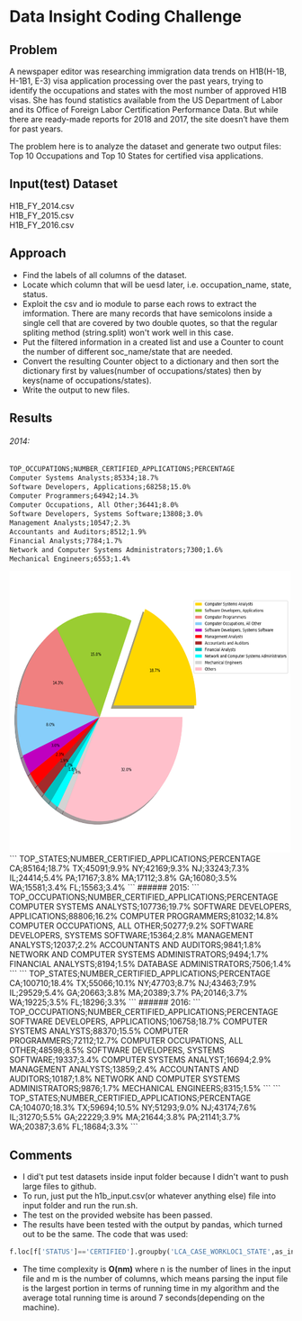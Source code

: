# Data Insight Coding Challenge

## **Problem**

A newspaper editor was researching immigration data trends on H1B(H-1B, H-1B1, E-3) visa application processing over the past years, trying to identify the occupations and states with the most number of approved H1B visas. She has found statistics available from the US Department of Labor and its Office of Foreign Labor Certification Performance Data. But while there are ready-made reports for 2018 and 2017, the site doesn’t have them for past years.

The problem here is to analyze the dataset and generate two output files: Top 10 Occupations and Top 10 States for certified visa applications.

## **Input(test) Dataset**

H1B_FY_2014.csv  
H1B_FY_2015.csv  
H1B_FY_2016.csv  

## **Approach**

- Find the labels of all columns of the dataset.
- Locate which column that will be uesd later, i.e. occupation_name, state, status.
- Exploit the csv and io module to parse each rows to extract the imformation. There are many records that have semicolons inside a single cell that are covered by two double quotes, so that the regular spliting method (string.split) won't work well in this case.
- Put the filtered information in a created list and use a Counter to count the number of different soc_name/state that are needed.
- Convert the resulting Counter object to a dictionary and then sort the dictionary first by values(number of occupations/states) then by keys(name of occupations/states).
- Write the output to new files.

## **Results**

###### 2014: 
``` 
TOP_OCCUPATIONS;NUMBER_CERTIFIED_APPLICATIONS;PERCENTAGE  
Computer Systems Analysts;85334;18.7%  
Software Developers, Applications;68258;15.0%  
Computer Programmers;64942;14.3%  
Computer Occupations, All Other;36441;8.0%  
Software Developers, Systems Software;13808;3.0%  
Management Analysts;10547;2.3%  
Accountants and Auditors;8512;1.9%  
Financial Analysts;7784;1.7%  
Network and Computer Systems Administrators;7300;1.6%  
Mechanical Engineers;6553;1.4%  
```
<img src="/src/plots/2014_occ_pie.png" width="500" height="500">
```
TOP_STATES;NUMBER_CERTIFIED_APPLICATIONS;PERCENTAGE  
CA;85164;18.7%  
TX;45091;9.9%  
NY;42169;9.3%  
NJ;33243;7.3%  
IL;24414;5.4%  
PA;17167;3.8%  
MA;17112;3.8%  
GA;16080;3.5%  
WA;15581;3.4%  
FL;15563;3.4%  
```
###### 2015:  
```
TOP_OCCUPATIONS;NUMBER_CERTIFIED_APPLICATIONS;PERCENTAGE  
COMPUTER SYSTEMS ANALYSTS;107736;19.7%  
SOFTWARE DEVELOPERS, APPLICATIONS;88806;16.2%  
COMPUTER PROGRAMMERS;81032;14.8%  
COMPUTER OCCUPATIONS, ALL OTHER;50277;9.2%  
SOFTWARE DEVELOPERS, SYSTEMS SOFTWARE;15364;2.8%  
MANAGEMENT ANALYSTS;12037;2.2%  
ACCOUNTANTS AND AUDITORS;9841;1.8%  
NETWORK AND COMPUTER SYSTEMS ADMINISTRATORS;9494;1.7%  
FINANCIAL ANALYSTS;8194;1.5%  
DATABASE ADMINISTRATORS;7506;1.4%  
```
```
TOP_STATES;NUMBER_CERTIFIED_APPLICATIONS;PERCENTAGE  
CA;100710;18.4%  
TX;55066;10.1%  
NY;47703;8.7%  
NJ;43463;7.9%  
IL;29529;5.4%  
GA;20663;3.8%  
MA;20389;3.7%  
PA;20146;3.7%  
WA;19225;3.5%  
FL;18296;3.3%  
```
###### 2016:
```
TOP_OCCUPATIONS;NUMBER_CERTIFIED_APPLICATIONS;PERCENTAGE  
SOFTWARE DEVELOPERS, APPLICATIONS;106758;18.7%  
COMPUTER SYSTEMS ANALYSTS;88370;15.5%  
COMPUTER PROGRAMMERS;72112;12.7%  
COMPUTER OCCUPATIONS, ALL OTHER;48598;8.5%  
SOFTWARE DEVELOPERS, SYSTEMS SOFTWARE;19337;3.4%  
COMPUTER SYSTEMS ANALYST;16694;2.9%  
MANAGEMENT ANALYSTS;13859;2.4%  
ACCOUNTANTS AND AUDITORS;10187;1.8%  
NETWORK AND COMPUTER SYSTEMS ADMINISTRATORS;9876;1.7%  
MECHANICAL ENGINEERS;8315;1.5%  
```
```
TOP_STATES;NUMBER_CERTIFIED_APPLICATIONS;PERCENTAGE  
CA;104070;18.3%  
TX;59694;10.5%  
NY;51293;9.0%  
NJ;43174;7.6%  
IL;31270;5.5%  
GA;22229;3.9%  
MA;21644;3.8%  
PA;21141;3.7%  
WA;20387;3.6%  
FL;18684;3.3%  
```

## **Comments**

- I did't put test datasets inside input folder because I didn't want to push large files to github.
- To run, just put the h1b_input.csv(or whatever anything else) file into input folder and run the run.sh.
- The test on the provided website has been passed.
- The results have been tested with the output by pandas, which turned out to be the same. The code that was used: 
```python
f.loc[f['STATUS']=='CERTIFIED'].groupby('LCA_CASE_WORKLOC1_STATE',as_index=False).count().sort_values('STATUS',ascending=False)['STATUS'][0:10]
```
- The time complexity is **O(nm)** where n is the number of lines in the input file and m is the number of columns, which means parsing the input file is the largest portion in terms of running time in my algorithm and the average total running time is around 7 seconds(depending on the machine).